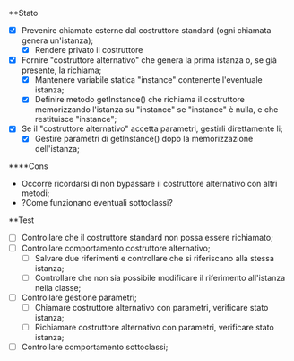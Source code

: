 **Stato

- [x] Prevenire chiamate esterne dal costruttore standard (ogni chiamata genera un'istanza);
  - [x] Rendere privato il costruttore
- [x] Fornire "costruttore alternativo" che genera la prima istanza o, se già presente, la richiama;
  - [x] Mantenere variabile statica "instance" contenente l'eventuale istanza;
  - [x] Definire metodo getInstance() che richiama il costruttore memorizzando l'istanza su "instance" se "instance" è nulla, e che restituisce "instance";
- [x] Se il "costruttore alternativo" accetta parametri, gestirli direttamente li;
  - [x] Gestire parametri di getInstance() dopo la memorizzazione dell'istanza;

****Cons
- Occorre ricordarsi di non bypassare il costruttore alternativo con altri metodi;
- ?Come funzionano eventuali sottoclassi?

**Test
- [ ] Controllare che il costruttore standard non possa essere richiamato;
- [ ] Controllare comportamento costruttore alternativo;
  - [ ] Salvare due riferimenti e controllare che si riferiscano alla stessa istanza;
  - [ ] Controllare che non sia possibile modificare il riferimento all'istanza nella classe;
- [ ] Controllare gestione parametri;
  - [ ] Chiamare costruttore alternativo con parametri, verificare stato istanza;
  - [ ] Richiamare costruttore alternativo con parametri, verificare stato istanza;
- [ ] Controllare comportamento sottoclassi;
